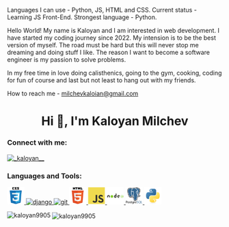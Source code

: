 Languages I can use - Python, JS, HTML and CSS.
Current status - Learning JS Front-End.
Strongest language - Python.

Hello World! My name is Kaloyan and I am interested in web development. I have started my coding journey since 2022. My intension is to be the best version of myself. The road must be hard but this will never stop me dreaming and doing stuff I like. The reason I want to become a software engineer is my passion to solve problems. 

In my free time in love doing calisthenics, going to the gym, cooking, coding for fun of course and last but not least to hang out with my friends.

How to reach me - milchevkaloian@gmail.com


<h1 align="center">Hi 👋, I'm Kaloyan Milchev</h1>
<h3 align="left">Connect with me:</h3>
<p align="left">
<a href="https://instagram.com/_kaloyan__" target="blank"><img align="center" src="https://raw.githubusercontent.com/rahuldkjain/github-profile-readme-generator/master/src/images/icons/Social/instagram.svg" alt="_kaloyan__" height="30" width="40" /></a>
</p>

<h3 align="left">Languages and Tools:</h3>
<p align="left"> <a href="https://www.w3schools.com/css/" target="_blank" rel="noreferrer"> <img src="https://raw.githubusercontent.com/devicons/devicon/master/icons/css3/css3-original-wordmark.svg" alt="css3" width="40" height="40"/> </a> <a href="https://www.djangoproject.com/" target="_blank" rel="noreferrer"> <img src="https://cdn.worldvectorlogo.com/logos/django.svg" alt="django" width="40" height="40"/> </a> <a href="https://git-scm.com/" target="_blank" rel="noreferrer"> <img src="https://www.vectorlogo.zone/logos/git-scm/git-scm-icon.svg" alt="git" width="40" height="40"/> </a> <a href="https://www.w3.org/html/" target="_blank" rel="noreferrer"> <img src="https://raw.githubusercontent.com/devicons/devicon/master/icons/html5/html5-original-wordmark.svg" alt="html5" width="40" height="40"/> </a> <a href="https://developer.mozilla.org/en-US/docs/Web/JavaScript" target="_blank" rel="noreferrer"> <img src="https://raw.githubusercontent.com/devicons/devicon/master/icons/javascript/javascript-original.svg" alt="javascript" width="40" height="40"/> </a> <a href="https://nodejs.org" target="_blank" rel="noreferrer"> <img src="https://raw.githubusercontent.com/devicons/devicon/master/icons/nodejs/nodejs-original-wordmark.svg" alt="nodejs" width="40" height="40"/> </a> <a href="https://www.postgresql.org" target="_blank" rel="noreferrer"> <img src="https://raw.githubusercontent.com/devicons/devicon/master/icons/postgresql/postgresql-original-wordmark.svg" alt="postgresql" width="40" height="40"/> </a> <a href="https://www.python.org" target="_blank" rel="noreferrer"> <img src="https://raw.githubusercontent.com/devicons/devicon/master/icons/python/python-original.svg" alt="python" width="40" height="40"/> </a> </p>

<p><img align="left" src="https://github-readme-stats.vercel.app/api/top-langs?username=kaloyan9905&show_icons=true&locale=en&layout=compact" alt="kaloyan9905" /></p>

<p>&nbsp;<img align="center" src="https://github-readme-stats.vercel.app/api?username=kaloyan9905&show_icons=true&locale=en" alt="kaloyan9905" /></p>

